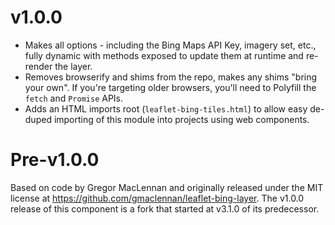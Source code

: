 v1.0.0
==================
* Makes all options - including the Bing Maps API Key, imagery set, etc., fully
dynamic with methods exposed to update them at runtime and re-render the layer.
* Removes browserify and shims from the repo, makes any shims "bring your own".
If you're targeting older browsers, you'll need to Polyfill the `fetch` and
`Promise` APIs.
* Adds an HTML imports root (`leaflet-bing-tiles.html`) to allow easy de-duped
importing of this module into projects using web components.

Pre-v1.0.0
==================
Based on code by Gregor MacLennan and originally released under the MIT license
at https://github.com/gmaclennan/leaflet-bing-layer. The v1.0.0 release of this
component is a fork that started at v3.1.0 of its predecessor.
